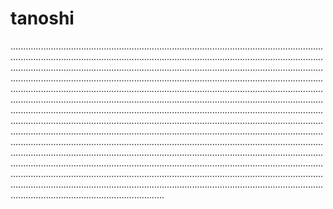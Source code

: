 # tanoshi

.....................................................................................................................................................................................................................................................................................................................................................................................................................................................................................................................................................................................................................................................................................................................................................................................................................................................................................................................................................................................................................................................................................................................................................................................................................................................................................................................................................................................................................................................................................................................................................................................................................................................................................................................................................................................................................................................................